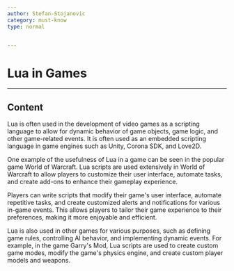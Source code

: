 ```yaml
---
author: Stefan-Stojanovic
category: must-know
type: normal


---
```


# Lua in Games

---
## Content

Lua is often used in the development of video games as a scripting language to allow for dynamic behavior of game objects, game logic, and other game-related events. It is often used as an embedded scripting language in game engines such as Unity, Corona SDK, and Love2D.

One example of the usefulness of Lua in a game can be seen in the popular game World of Warcraft. Lua scripts are used extensively in World of Warcraft to allow players to customize their user interface, automate tasks, and create add-ons to enhance their gameplay experience.

Players can write scripts that modify their game's user interface, automate repetitive tasks, and create customized alerts and notifications for various in-game events. This allows players to tailor their game experience to their preferences, making it more enjoyable and efficient.

Lua is also used in other games for various purposes, such as defining game rules, controlling AI behavior, and implementing dynamic events. For example, in the game Garry's Mod, Lua scripts are used to create custom game modes, modify the game's physics engine, and create custom player models and weapons.

